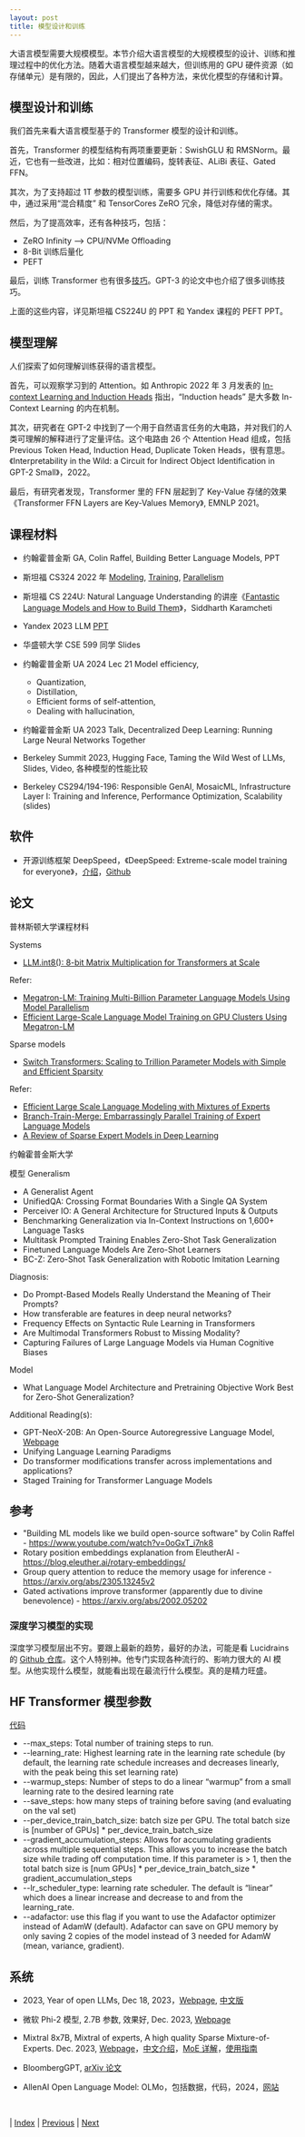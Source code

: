 ```yaml
---
layout: post
title: 模型设计和训练
---
```


大语言模型需要大规模模型。本节介绍大语言模型的大规模模型的设计、训练和推理过程中的优化方法。随着大语言模型越来越大，但训练用的 GPU 硬件资源（如存储单元）是有限的，因此，人们提出了各种方法，来优化模型的存储和计算。

## 模型设计和训练

我们首先来看大语言模型基于的 Transformer 模型的设计和训练。

首先，Transformer 的模型结构有两项重要更新：SwishGLU 和 RMSNorm。最近，它也有一些改进，比如：相对位置编码，旋转表征、ALiBi 表征、Gated FFN。

其次，为了支持超过 1T 参数的模型训练，需要多 GPU 并行训练和优化存储。其中，通过采用“混合精度” 和 TensorCores ZeRO 冗余，降低对存储的需求。

然后，为了提高效率，还有各种技巧，包括：
- ZeRO Infinity —> CPU/NVMe Offloading
- 8-Bit 训练后量化
- PEFT

最后，训练 Transformer 也有很多[技巧](https://arxiv.org/abs/1804.00247)。GPT-3 的论文中也介绍了很多训练技巧。

上面的这些内容，详见斯坦福 CS224U 的 PPT 和 Yandex 课程的 PEFT PPT。

## 模型理解

人们探索了如何理解训练获得的语言模型。

首先，可以观察学习到的 Attention。如 Anthropic 2022 年 3 月发表的 [In-context Learning and Induction Heads](https://transformer-circuits.pub/2022/in-context-learning-and-induction-heads/index.html) 指出，“Induction heads” 是大多数 In-Context Learning 的内在机制。

其次，研究者在 GPT-2 中找到了一个用于自然语言任务的大电路，并对我们的人类可理解的解释进行了定量评估。这个电路由 26 个 Attention Head 组成，包括 Previous Token Head, Induction Head, Duplicate Token Heads，很有意思。《Interpretability in the Wild: a Circuit for Indirect Object Identification in GPT-2 Small》，2022。

最后，有研究者发现，Transformer 里的 FFN 层起到了 Key-Value 存储的效果《Transformer FFN Layers are Key-Values Memory》, EMNLP 2021。

## 课程材料

- 约翰霍普金斯 GA, Colin Raffel, Building Better Language Models, PPT

- 斯坦福 CS324 2022 年 [Modeling](https://stanford-cs324.github.io/winter2022/lectures/modeling/), [Training](https://stanford-cs324.github.io/winter2022/lectures/training/), [Parallelism](https://stanford-cs324.github.io/winter2022/lectures/parallelism/)

- 斯坦福 CS 224U: Natural Language Understanding 的讲座《[Fantastic Language Models and How to Build Them](https://web.stanford.edu/class/cs224u/slides/sidd-fantastic-lms-cs224u.pdf)》，Siddharth Karamcheti

- Yandex 2023 LLM [PPT](https://drive.google.com/file/d/1IOx71suOn8uF_AbNrPhQxjnNNA5UGQY1/view?usp=share_link)

- 华盛顿大学 CSE 599 同学 Slides

- 约翰霍普金斯 UA 2024 Lec 21 Model efficiency,
    - Quantization,
    - Distillation,
    - Efficient forms of self-attention,
    - Dealing with hallucination,

- 约翰霍普金斯 UA 2023 Talk, Decentralized Deep Learning: Running Large Neural Networks Together

- Berkeley Summit 2023, Hugging Face, Taming the Wild West of LLMs, Slides, Video, 各种模型的性能比较

- Berkeley CS294/194-196: Responsible GenAI, MosaicML, Infrastructure Layer I: Training and Inference, Performance Optimization, Scalability (slides)

## 软件

- 开源训练框架 DeepSpeed，《DeepSpeed: Extreme-scale model training for everyone》，[介绍](https://www.microsoft.com/en-us/research/blog/deepspeed-extreme-scale-model-training-for-everyone/)，[Github](https://github.com/microsoft/DeepSpeed)

## 论文

普林斯顿大学课程材料

Systems
- [LLM.int8(): 8-bit Matrix Multiplication for Transformers at Scale](https://arxiv.org/pdf/2208.07339.pdf)

Refer:
- [Megatron-LM: Training Multi-Billion Parameter Language Models Using Model Parallelism](https://arxiv.org/pdf/1909.08053.pdf)
- [Efficient Large-Scale Language Model Training on GPU Clusters Using Megatron-LM](https://arxiv.org/pdf/2104.04473.pdf)

Sparse models
- [Switch Transformers: Scaling to Trillion Parameter Models with Simple and Efficient Sparsity](https://jmlr.org/papers/volume23/21-0998/21-0998.pdf)

Refer:
- [Efficient Large Scale Language Modeling with Mixtures of Experts](https://arxiv.org/pdf/2112.10684.pdf)
- [Branch-Train-Merge: Embarrassingly Parallel Training of Expert Language Models](https://arxiv.org/pdf/2208.03306.pdf)
- [A Review of Sparse Expert Models in Deep Learning](https://arxiv.org/pdf/2209.01667.pdf)

约翰霍普金斯大学

模型 Generalism
- A Generalist Agent
- UnifiedQA: Crossing Format Boundaries With a Single QA System
- Perceiver IO: A General Architecture for Structured Inputs & Outputs
- Benchmarking Generalization via In-Context Instructions on 1,600+ Language Tasks
- Multitask Prompted Training Enables Zero-Shot Task Generalization
- Finetuned Language Models Are Zero-Shot Learners
- BC-Z: Zero-Shot Task Generalization with Robotic Imitation Learning

Diagnosis:
- Do Prompt-Based Models Really Understand the Meaning of Their Prompts?
- How transferable are features in deep neural networks?
- Frequency Effects on Syntactic Rule Learning in Transformers
- Are Multimodal Transformers Robust to Missing Modality?
- Capturing Failures of Large Language Models via Human Cognitive Biases

Model
- What Language Model Architecture and Pretraining Objective Work Best for Zero-Shot Generalization?

Additional Reading(s):
- GPT-NeoX-20B: An Open-Source Autoregressive Language Model, [Webpage](https://arxiv.org/abs/2204.06745)
- Unifying Language Learning Paradigms
- Do transformer modifications transfer across implementations and applications?
- Staged Training for Transformer Language Models

## 参考

- "Building ML models like we build open-source software" by Colin Raffel - https://www.youtube.com/watch?v=0oGxT_i7nk8
- Rotary position embeddings explanation from EleutherAI - https://blog.eleuther.ai/rotary-embeddings/
- Group query attention to reduce the memory usage for inference - https://arxiv.org/abs/2305.13245v2
- Gated activations improve transformer (apparently due to divine benevolence) - https://arxiv.org/abs/2002.05202

### 深度学习模型的实现

深度学习模型层出不穷。要跟上最新的趋势，最好的办法，可能是看 Lucidrains 的 [Github 仓库](https://github.com/lucidrains)。这个人特别神。他专门实现各种流行的、影响力很大的 AI 模型。从他实现什么模型，就能看出现在最流行什么模型。真的是精力旺盛。

## HF Transformer 模型参数

[代码](https://github.com/huggingface/transformers/blob/v4.12.5/src/transformers/training_args.py)

- --max_steps: Total number of training steps to run.
- --learning_rate: Highest learning rate in the learning rate schedule (by default, the learning rate schedule increases and decreases linearly, with the peak being this set learning rate)
- --warmup_steps: Number of steps to do a linear “warmup” from a small learning rate to the desired learning rate
- --save_steps: how many steps of training before saving (and evaluating on the val set)
- --per_device_train_batch_size: batch size per GPU. The total batch size is [number of GPUs] * per_device_train_batch_size
- --gradient_accumulation_steps: Allows for accumulating gradients across multiple sequential steps. This allows you to increase the batch size while trading off computation time. If this parameter is > 1, then the total batch size is [num GPUs] * per_device_train_batch_size * gradient_accumulation_steps
- --lr_scheduler_type: learning rate scheduler. The default is “linear” which does a linear increase and decrease to and from the learning_rate.
- --adafactor: use this flag if you want to use the Adafactor optimizer instead of AdamW (default). Adafactor can save on GPU memory by only saving 2 copies of the model instead of 3 needed for AdamW (mean, variance, gradient).

## 系统

- 2023, Year of open LLMs, Dec 18, 2023，[Webpage](https://huggingface.co/blog/2023-in-llms), [中文版](https://huggingface.co/blog/zh/2023-in-llms)

- 微软 Phi-2 模型, 2.7B 参数, 效果好, Dec. 2023, [Webpage](https://www.microsoft.com/en-us/research/blog/phi-2-the-surprising-power-of-small-language-models/)

- Mixtral 8x7B, Mixtral of experts, A high quality Sparse Mixture-of-Experts. Dec. 2023, [Webpage](https://mistral.ai/news/mixtral-of-experts/)，[中文介绍](https://huggingface.co/blog/zh/mixtral)，[MoE 详解](https://huggingface.co/blog/zh/moe)，[使用指南](https://mp.weixin.qq.com/s/BdXJ-eGs5tMY4yuB3vn7SA)

- BloombergGPT, [arXiv 论文](https://arxiv.org/abs/2303.17564)

- AllenAI Open Language Model: OLMo，包括数据，代码，2024，[网站](https://allenai.org/olmo)
<br/>

| [Index](./) | [Previous](1-13-rlhf) | [Next](2-7-data)
